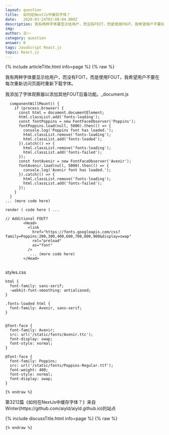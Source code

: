 ```yaml
---
layout: question
title:  如何在NextJs中缓存字体？
date:   2020-03-24T02:08:04.000Z
description: 我有两种字体要显示给用户，而没有FOIT，而是使用FOUT，我希望用户不要在每次重新访问页面时重新下载字体。我添加了字体观察器以添加其他FOUT后备功...
img: 
author: 古一
category: question
answer: 0
tags: JavaScript React.js
topic: React.js
---
```

<div class="article-root">
  <div class="article">
    {% include articleTitle.html info=page %}
    {% raw %}
    <div class="article-content"><p><font style="vertical-align: inherit;"><font style="vertical-align: inherit;">我有两种字体要显示给用户，而没有FOIT，而是使用FOUT，我希望用户不要在每次重新访问页面时重新下载字体。</font></font></p>

<p><font style="vertical-align: inherit;"><font style="vertical-align: inherit;">我添加了字体观察器以添加其他FOUT后备功能。</font><font style="vertical-align: inherit;">_document.js</font></font></p>

<pre><code>  componentWillMount() {<font></font>
    if (process.browser) {<font></font>
      const html = document.documentElement;<font></font>
      html.classList.add('fonts-loading');<font></font>
      const fontPoppins = new FontFaceObserver('Poppins');<font></font>
      fontPoppins.load(null, 5000).then(() =&gt; {<font></font>
        console.log('Poppins font has loaded.');<font></font>
        html.classList.remove('fonts-loading');<font></font>
        html.classList.add('fonts-loaded');<font></font>
      }).catch(() =&gt; {<font></font>
        html.classList.remove('fonts-loading');<font></font>
        html.classList.add('fonts-failed');<font></font>
      });<font></font>
      const fontAvenir = new FontFaceObserver('Avenir');<font></font>
      fontAvenir.load(null, 5000).then(() =&gt; {<font></font>
        console.log('Avenir font has loaded.');<font></font>
      }).catch(() =&gt; {<font></font>
        html.classList.remove('fonts-loading');<font></font>
        html.classList.add('fonts-failed');<font></font>
      });<font></font>
    }<font></font>
  }<font></font>
... (more code here)<font></font>
<font></font>
render ( code here ) ...<font></font>
<font></font>
// Additional FOUT?<font></font>
        &lt;Head&gt;<font></font>
          &lt;link<font></font>
            href="https://fonts.googleapis.com/css?family=Poppins:200,300,400,600,700,800,900&amp;display=swap"<font></font>
            rel="preload"<font></font>
            as="font"<font></font>
          /&gt;<font></font>
           ... (more code here)<font></font>
        &lt;/Head&gt;<font></font>
<font></font>
</code></pre>

<p><font style="vertical-align: inherit;"><font style="vertical-align: inherit;">styles.css</font></font></p>

<pre><code>html {<font></font>
  font-family: sans-serif;<font></font>
  -webkit-font-smoothing: antialiased;<font></font>
}<font></font>
<font></font>
.fonts-loaded html {<font></font>
  font-family: Avenir, sans-serif;<font></font>
}<font></font>
<font></font>
<font></font>
@font-face {<font></font>
  font-family: Avenir;<font></font>
  src: url('/static/fonts/Avenir.ttc');<font></font>
  font-display: swap;<font></font>
  font-style: normal;<font></font>
}<font></font>
<font></font>
@font-face {<font></font>
  font-family: Poppins;<font></font>
  src: url('/static/fonts/Poppins-Regular.ttf');<font></font>
  font-weight: 400;<font></font>
  font-style: normal;<font></font>
  font-display: swap;<font></font>
}<font></font>
</code></pre></div>
    {% endraw %}
  </div>
  <p class="winter_mark">第3212篇《如何在NextJs中缓存字体？》来自Winter(https://github.com/aiyld/aiyld.github.io)的站点</p>
  <div class="discuss-wrapper">
    {% include discussTitle.html info=page %}
    {% raw %}
    
    {% endraw %}
  </div>
<div>
